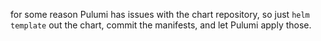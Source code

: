 for some reason Pulumi has issues with the chart repository, so just `helm template` out the chart, commit the manifests, and let Pulumi apply those.
